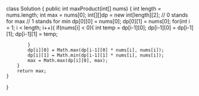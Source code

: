 class Solution {
    public int maxProduct(int[] nums) {
        int length = nums.length;
        int max = nums[0];
        int[][]dp = new int[length][2];
        // 0 stands for max
        // 1 stands for min
        dp[0][0] = nums[0];
        dp[0][1] = nums[0];
        for(int i = 1; i < length; i++){
            if(nums[i] < 0){
                int temp = dp[i-1][0];
                dp[i-1][0] = dp[i-1][1];
                dp[i-1][1] = temp;
                
            }
            dp[i][0] = Math.max(dp[i-1][0] * nums[i], nums[i]);
            dp[i][1] = Math.min(dp[i-1][1] * nums[i], nums[i]);
            max = Math.max(dp[i][0], max);
        }
        return max;
    }
}